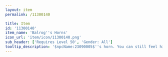 ```yaml
---
layout: item
permalink: /11300140

title: Item
id: '11300140'
item_name: 'Balrog''s Horns'
icon_url: 'item/icon/11300140.png'
sub_header: ['Requires Level 50', 'Gender: All']
tooltip_description: '$npcName:23090005$''s horn. You can still feel his rage emanating from this item.'
---
```

